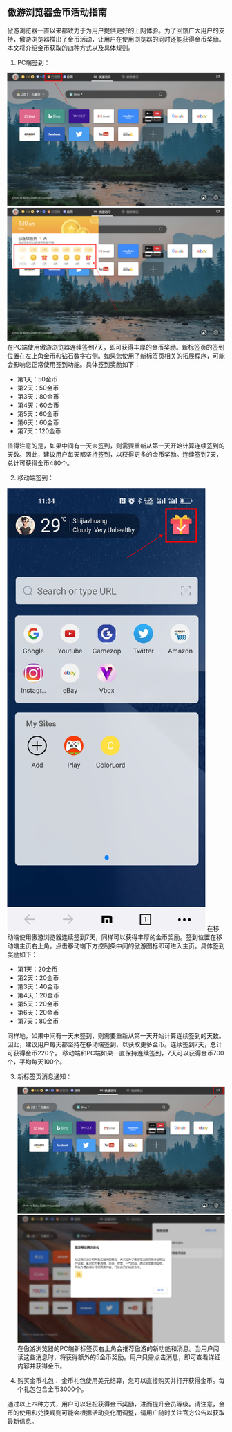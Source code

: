 ## 傲游浏览器金币活动指南

傲游浏览器一直以来都致力于为用户提供更好的上网体验。为了回馈广大用户的支持，傲游浏览器推出了金币活动，让用户在使用浏览器的同时还能获得金币奖励。本文将介绍金币获取的四种方式以及具体规则。

1. PC端签到：

![PC签到](images/goldactiviyty-00.png)
![PC签到](images/goldactiviyty-01.png)
   在PC端使用傲游浏览器连续签到7天，即可获得丰厚的金币奖励。新标签页的签到位置在左上角金币和钻石数字右侧。如果您使用了新标签页相关的拓展程序，可能会影响您正常使用签到功能。具体签到奖励如下：
   - 第1天：50金币
   - 第2天：50金币
   - 第3天：80金币
   - 第4天：60金币
   - 第5天：60金币
   - 第6天：60金币
   - 第7天：120金币

   值得注意的是，如果中间有一天未签到，则需要重新从第一天开始计算连续签到的天数。因此，建议用户每天都坚持签到，以获得更多的金币奖励。连续签到7天，总计可获得金币480个。

2. 移动端签到：

![移动端签到](images/goldactiviyty-04.png)
   在移动端使用傲游浏览器连续签到7天，同样可以获得丰厚的金币奖励。签到位置在移动端主页右上角。点击移动端下方控制条中间的傲游图标即可进入主页。具体签到奖励如下：
   - 第1天：20金币
   - 第2天：20金币
   - 第3天：40金币
   - 第4天：20金币
   - 第5天：20金币
   - 第6天：20金币
   - 第7天：80金币

   同样地，如果中间有一天未签到，则需要重新从第一天开始计算连续签到的天数。因此，建议用户每天都坚持在移动端签到，以获取更多金币。连续签到7天，总计可获得金币220个。
   移动端和PC端如果一直保持连续签到，7天可以获得金币700个，平均每天100个。

3. 新标签页消息通知：

   ![消息通知](images/goldactiviyty-02.png)
   ![消息通知](images/goldactiviyty-03.png)
   在傲游浏览器的PC端新标签页右上角会推荐傲游的新功能和消息。当用户阅读这些消息时，将获得额外的5金币奖励。用户只需点击消息，即可查看详细内容并获得金币。

4. 购买金币礼包：
   金币礼包使用美元结算，您可以直接购买并打开获得金币。每个礼包包含金币3000个。

通过以上四种方式，用户可以轻松获得金币奖励，进而提升会员等级。请注意，金币的使用和兑换规则可能会根据活动变化而调整，请用户随时关注官方公告以获取最新信息。
